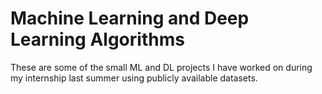 # Machine Learning and Deep Learning Algorithms

These are some of the small ML and DL projects I have worked on during my internship last summer using publicly available datasets.
